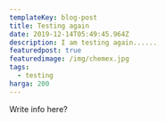 ```yaml
---
templateKey: blog-post
title: Testing again
date: 2019-12-14T05:49:45.964Z
description: I am testing again......
featuredpost: true
featuredimage: /img/chemex.jpg
tags:
  - testing
harga: 200
---
```


Write info here?

